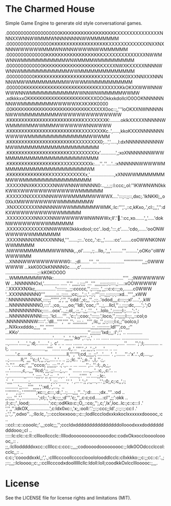 # The Charmed House

Simple Game Engine to generate old style conversational games.


  .0000000000000000000KKKKKKKKKKKKKKKKKKKXXXXXXXXXXXXXXNNNXXWNNWWMMMWNNNNNNNNWWMMMMMMM
  .0000000000000000KKKKKKKKKKKKKKKKKKKXXXXXXXXXXXXXNXXNXNNNWWWWWWMMMWNWNNWWWWNWWMMMMMM
  .00000000000000KKKKKKKKKKKKKKKKKKKXXXXXXXXXXXXXXNWWMWNNWMMMMMMMMMMMWNWMMMMWMMMMMMMMM
  .0000000000000KKKKKKKKKKKKKKKKKKKKXXXXNWXKXXXXXNNNNWWNNWMMMMMMMMMMMMWWMMMMMMMMMMMMMM
  .0000000000KKKKKKKKKKKKKKKKKKKKKKXXXXXXXK0XXXNNXXXNNNNNWMWWMMMMMMMMMWWWWMWMMMMMMMMMM
  .000000KKKKKKKKKKKKKKKKKKKKKKKKKXXXXXXXKkOKXXWWWNNWWWWNNWMMMMMMMMMMMWWNNWNWMMMMMWWMW
  .xdkkkxxOKKKKKKKKKKKKKKKKKKKKKXXOOOkkxkdollclO0OOKNNNNNNNNWWMMMMMMMMWWWWWXKXKXKK0000
  .00KKKKKKKKKKKKKKKKKKKKKKKKKKXXXXX0oc::;,'''loOKXXNWNNNNNNWWWMMMMMMMMMWWWWWWWWWWWWWW
  .KKKKKKKKKKKKKKKKKKKKKKKKKKXXXXXXXK:........oklkXXXXXNNNNNWWMMMWMMWWMMMWWWWWWWNNWWWW
  .KKKKKKKKKKKKKKKKKKKKKKKKKXXXXXXXKc..',.....,kkoKXXXNNNNNNNWWWWWMMMMMMMMMMMMMMMWWWMM
  .KKKKKKKKKKKKKKKKKKKKKKKXXXXXXXX0;...','.....,l:dxNNNNNNNNNNWMWWMMMMMMMMMMMMMMMMMMMM
  .KKKKKKKKKKKKKKKKKKKKKXXXXXXXXXx'............',;xoXNNNNNNNWWWMMMMMMMMMMMMMMMMMMMWMMM
  .KKKKKKKKKKKKKKKKKKXXXXXXXXXXk:....''..''....'..:xNNNNNNWWWWWMMMMMMMMMMMMMMMMMMMMMWM
  .KKKKKKKKKKKKKKKXXXXXXXXXXXx,'...................,xXNNWWMMMMMMMMWWWMMMMMMMMMMMMMMMMM
  .XXXXXNNXKKXXXXXNNWWNNWWNNNN0:..,,;,;;:l:ccc;,ol:''lKWWNWN0kkKWWXWWWWWWWWWWWWWMMMMMM
  .KXXXXXNXXXXXNNNWWWWMMMMMWWWWX....':::;::;;::,dxc;.'lkNKKl;,,o0XkXMWWWWWWWWWMMMMMMMW
  .XNXXXXXXXXNNNNNNWWWMMMMMMWWMK,:lc:''','.,::c,kKxo,.',cl:;,,','':dKXWWWWWWWWWWWMMMMM
  .XXXXXXXXXNNXXXNNWWWWWWWNWNWWx;ll'.':ox:.':cc,xo.......',,'.....'dokNWWWWWWWWWMMMMMM
  .XXXXXXXXXXXXXNNWWWK0kkkxdool;:cc'..lod;.':::,c'......'cdo,......'ooONWWWWWWWMMMMMMM
  .XXXXNNNNXNNXXXNNNd,'''.......;::..'ccc,.':c:,,'.......:cc'........coOWWNK0NWWWMMMMM
  .NWWWMMMMMMMWWWNNk,.,ol'......,:;...llo,.',,,'.........'''.........',oOKo''oWWWWWWMM
...XNNNWWWWWWWWWW0:...;dl.......'''...''....................'''''''''''''',,;;0WWWWWWW
...kkK00OkKNNNN0c.....,c'.......................  .........................;::kK0KOO0O
...WMMMMMMWWNk:......................................................''''...;lNWWWWWWW
...NNNNNNOxl,'............ .....''.'',,,,;,:;;;''...''',,,,;;;;;;:;::::,;....:xOOWWWWW
.'.XXXXXNXkc,...............':::::::;,,;;:ccccc,''.;::::;,,',,;::c:c::;;o,.......c0WWW
'..XXXNNNNNN0''',,,,,,,,,;;,,:;;;;,,;cc;,,,',;:,'..;:;''';:::,;;;::;:;::xd...'''',,xWW
.'.NNNNNNNNNK,::::;;'''''',;','',,''cdd:',;c;,,''..;:;..'odod,,,,c:::;:;xl'.....',.,kW
...NNNNNNNNNO,::::'..;co,..,,,,oo;''ldl:,'coc,:''..,;,...llcl,'',;,;:;;:dc,.....';.';O
...NNNNNNNNNx;::::...oox'..,,;,ol,,.;;,.'.,;,.'.'..,,'...lolo,,',:;;;;;;l:;.....';,'.;
...NNNNNNWNNl::::;..'lcl.....'''..,'c:;';;coo:,'::::;;.',loco,'',::;;;;;l::;:,,::col;o
  .NNNNNNNNW:::::'..'dll...'''','''',,'';,,;;;,;,,,'''',:lc,,'',;:;::::;l:c,;''oolco,l
,..NXkxxdddo,;,,,''',,''''''.............................,;;,,;;;;;;;;;,ldl''',co,,;''
...KKo'......................................................'',;;;;;;;'lxd;;,,:l';','
.. ............  .....................................'........',,,,',,':ko'','.'.;:,'
.  ...  ......    ........  .....................  ..,.......'......',,':d;..'.......'
;. c'..  .. ..... .......  ..........................,.....''.......'';';l;...........
.. l;. ...........................,,''''......'......c,.'..'''',',;',,,',:;'......'...
.. ... ........'.c......o;...........................ll,''','''l;cd,,;;,,:;'....'.....
'. ,'.......''.:'x'..'.,d;....,,.        ..;.........ll;'',,,''c;:l,',,';:;,....'..'..
.. ;;.;lc..''.';,o..''.,l,.''.;,.        .':.''.'....cc;'',,,''ccco;';;,,;;;.''.;'.,..
.. ...  ......'',:..''.:l;.,o,;,.       ...'.........,c,..,,,''llcd;';;,.;;:....;,.,..
'' ....... .....,,..'..:c,.,c:'..  .. .',............,,.....'..;;;:,.';;',;:....',.,..
 . '.......,'.''''...'.....;,lc:. .',,,,'............;,...............',.;:;.......','
'. ,...'..';;',.,,...,..'.';;0;,c;:c,,',:; ..........';;.....'''',,,,,',':xd,.',....,'
.. ',''''''',';;.'.''''''''';xc::;,c:::,:d:,'..:;....,;,,''...';:d:......;dx..'''..:od
.. ,;:;;,,''..','.............';cl;:,':;:k;:;;,;d'''.'c;,'',,c:c;cd......:cl'',;;':okk
.. ;l:;c:;'.,lood;...............':cc;:odKko:c:;O,,::co;,'';,c;',lx',loc..lc:;c::c:::l
.' ','',,''.ldkOX,................',c:ldx0xc::,'x;,:ooll:'.';;:;:ccc;;ld'.;::;::;:cc:l
.' ;,'.',.'',odxo''..,:llo:lc,.';::cccloxxooo:;:c::;lodllccclodxxkxkoclxxxxxxdooooc,:c
.. ::ccl:::c::cooolc;'.,,;colc;;,'';cccldxddddddddddddddddollooodxxxdodddddddddooo;;cl
.. :::::lc:clc::c:ll::cllloollccclc::llllodoooooooooooooodoc:codxOkxoccloooolooooc,,::
.  ;;,:lcllodddddxxcc::cllllcc:c:ccc:;,,,;codoooodooooooooc:;:ldk0OOdccclccol:cclc,,::
.. c:c:;'coooddxxkl,;','.,:cllllcccoollccccclooololooddlcclc:cllxkkko:;;c:;;cc::c:'.,;
;::;,,;:lcloooo;;c:,;:cclllcccodxdoollllllcllc:ldoll:loll;coodkkOxlcclllooooc:;,,,.


# License
See the LICENSE file for license rights and limitations (MIT).
